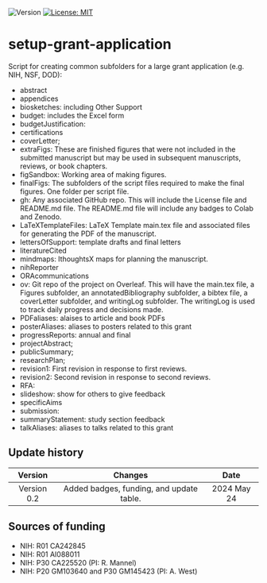 ![Version](https://img.shields.io/static/v1?label=setup-grant-application&message=0.2&color=brightcolor)
[![License: MIT](https://img.shields.io/badge/License-MIT-blue.svg)](https://opensource.org/licenses/MIT)


# setup-grant-application
Script for creating common subfolders for a large grant application (e.g. NIH, NSF, DOD):


* abstract
* appendices
* biosketches: including Other Support
* budget: includes the Excel form
* budgetJustification:
* certifications
* coverLetter;
* extraFigs: These are finished figures that were not included in the submitted manuscript but may be used in subsequent manuscripts, reviews, or book chapters.
* figSandbox: Working area of making figures.
* finalFigs: The subfolders of the script files required to make the final figures. One folder per script file.
* gh: Any associated GitHub repo. This will include the License file and README.md file. The README.md file will include any badges to Colab and Zenodo.
* LaTeXTemplateFiles: LaTeX Template main.tex file and associated files for generating the PDF of the manuscript.
* lettersOfSupport: template drafts and final letters
* literatureCited
* mindmaps: IthoughtsX maps for planning the manuscript.
* nihReporter
* ORAcommunications
* ov: Git repo of the project on Overleaf. This will have the main.tex file, a Figures subfolder, an annotatedBibliography subfolder, a bibtex file, a coverLetter subfolder, and writingLog subfolder. The writingLog is used to track daily progress and decisions made.
* PDFaliases: alaises to article and book PDFs
* posterAliases: aliases to posters related to this grant
* progressReports: annual and final
* projectAbstract;
* publicSummary;
* researchPlan;
* revision1: First revision in response to first reviews.
* revision2: Second revision in response to second reviews.
* RFA:
* slideshow: show for others to give feedback
* specificAims
* submission:
* summaryStatement: study section feedback
* talkAliases: aliases to talks related to this grant

## Update history

|Version      | Changes                                                                                                                                                                         | Date                 |
|:-----------:|:------------------------------------------------------------------------------------------------------------------------------------------:|:--------------------:|
| Version 0.2 |   Added badges, funding, and update table.                                                                                                                  | 2024 May 24         |


## Sources of funding

- NIH: R01 CA242845
- NIH: R01 AI088011
- NIH: P30 CA225520 (PI: R. Mannel)
- NIH: P20 GM103640 and P30 GM145423 (PI: A. West)
